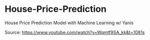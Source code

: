 # House-Price-Prediction
House Price Prediction Model with Machine Learning w/ Yanis

Source: https://www.youtube.com/watch?v=Wqmtf9SA_kk&t=1081s